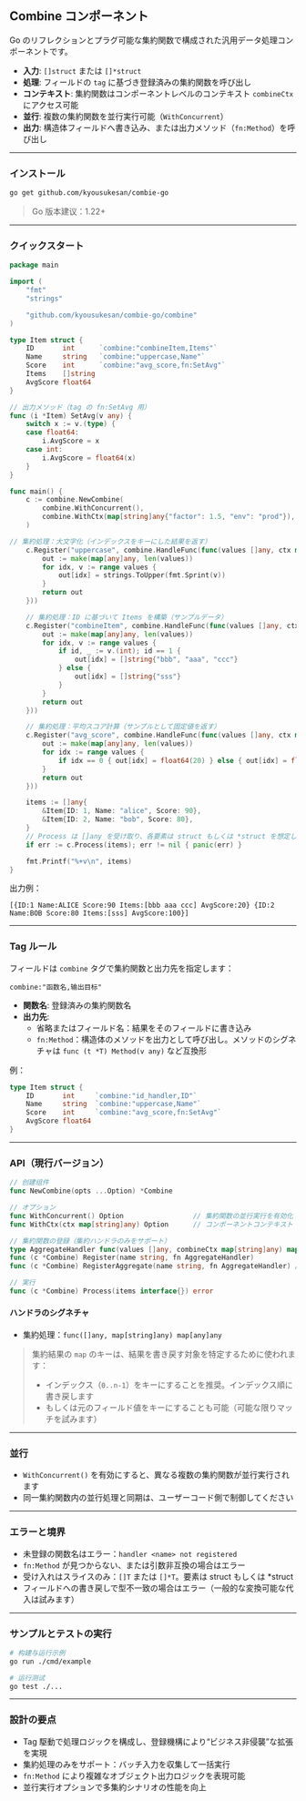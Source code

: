 ## Combine コンポーネント

Go のリフレクションとプラグ可能な集約関数で構成された汎用データ処理コンポーネントです。

- **入力**: `[]struct` または `[]*struct`
- **処理**: フィールドの `tag` に基づき登録済みの集約関数を呼び出し
- **コンテキスト**: 集約関数はコンポーネントレベルのコンテキスト `combineCtx` にアクセス可能
- **並行**: 複数の集約関数を並行実行可能（`WithConcurrent`）
- **出力**: 構造体フィールドへ書き込み、または出力メソッド（`fn:Method`）を呼び出し

---

### インストール

```bash
go get github.com/kyousukesan/combie-go
```

> Go 版本建议：1.22+

---

### クイックスタート

```go
package main

import (
    "fmt"
    "strings"

    "github.com/kyousukesan/combie-go/combine"
)

type Item struct {
    ID       int      `combine:"combineItem,Items"`
    Name     string   `combine:"uppercase,Name"`
    Score    int      `combine:"avg_score,fn:SetAvg"`
    Items    []string
    AvgScore float64
}

// 出力メソッド（tag の fn:SetAvg 用）
func (i *Item) SetAvg(v any) {
    switch x := v.(type) {
    case float64:
        i.AvgScore = x
    case int:
        i.AvgScore = float64(x)
    }
}

func main() {
    c := combine.NewCombine(
        combine.WithConcurrent(),
        combine.WithCtx(map[string]any{"factor": 1.5, "env": "prod"}),
    )

// 集約処理：大文字化（インデックスをキーにした結果を返す）
    c.Register("uppercase", combine.HandleFunc(func(values []any, ctx map[string]any) map[any]any {
        out := make(map[any]any, len(values))
        for idx, v := range values {
            out[idx] = strings.ToUpper(fmt.Sprint(v))
        }
        return out
    }))

    // 集約処理：ID に基づいて Items を構築（サンプルデータ）
    c.Register("combineItem", combine.HandleFunc(func(values []any, ctx map[string]any) map[any]any {
        out := make(map[any]any, len(values))
        for idx, v := range values {
            if id, _ := v.(int); id == 1 {
                out[idx] = []string{"bbb", "aaa", "ccc"}
            } else {
                out[idx] = []string{"sss"}
            }
        }
        return out
    }))

    // 集約処理：平均スコア計算（サンプルとして固定値を返す）
    c.Register("avg_score", combine.HandleFunc(func(values []any, ctx map[string]any) map[any]any {
        out := make(map[any]any, len(values))
        for idx := range values {
            if idx == 0 { out[idx] = float64(20) } else { out[idx] = float64(100) }
        }
        return out
    }))

    items := []any{
        &Item{ID: 1, Name: "alice", Score: 90},
        &Item{ID: 2, Name: "bob", Score: 80},
    }
    // Process は []any を受け取り、各要素は struct もしくは *struct を想定します
    if err := c.Process(items); err != nil { panic(err) }

    fmt.Printf("%+v\n", items)
}
```

出力例：

```text
[{ID:1 Name:ALICE Score:90 Items:[bbb aaa ccc] AvgScore:20} {ID:2 Name:BOB Score:80 Items:[sss] AvgScore:100}]
```

---

### Tag ルール

フィールドは `combine` タグで集約関数と出力先を指定します：

```text
combine:"函数名,输出目标"
```

- **関数名**: 登録済みの集約関数名
- **出力先**:
  - 省略またはフィールド名：結果をそのフィールドに書き込み
  - `fn:Method`：構造体のメソッドを出力として呼び出し。メソッドのシグネチャは `func (t *T) Method(v any)` など互換形

例：

```go
type Item struct {
    ID       int     `combine:"id_handler,ID"`
    Name     string  `combine:"uppercase,Name"`
    Score    int     `combine:"avg_score,fn:SetAvg"`
    AvgScore float64
}
```

---

### API（現行バージョン）

```go
// 创建组件
func NewCombine(opts ...Option) *Combine

// オプション
func WithConcurrent() Option                 // 集約関数の並行実行を有効化
func WithCtx(ctx map[string]any) Option      // コンポーネントコンテキスト combineCtx を設定

// 集約関数の登録（集約ハンドラのみをサポート）
type AggregateHandler func(values []any, combineCtx map[string]any) map[any]any
func (c *Combine) Register(name string, fn AggregateHandler)
func (c *Combine) RegisterAggregate(name string, fn AggregateHandler) // Register 的别名

// 実行
func (c *Combine) Process(items interface{}) error
```

#### ハンドラのシグネチャ

- 集約処理：`func([]any, map[string]any) map[any]any`

> 集約結果の `map` のキーは、結果を書き戻す対象を特定するために使われます：
> - インデックス（`0..n-1`）をキーにすることを推奨。インデックス順に書き戻します
> - もしくは元のフィールド値をキーにすることも可能（可能な限りマッチを試みます）

---

### 並行

- `WithConcurrent()` を有効にすると、異なる複数の集約関数が並行実行されます
- 同一集約関数内の並行処理と同期は、ユーザーコード側で制御してください

---

### エラーと境界

- 未登録の関数名はエラー：`handler <name> not registered`
- `fn:Method` が見つからない、または引数非互換の場合はエラー
- 受け入れはスライスのみ：`[]T` または `[]*T`。要素は struct もしくは *struct
- フィールドへの書き戻しで型不一致の場合はエラー（一般的な変換可能な代入は試みます）

---

### サンプルとテストの実行

```bash
# 构建与运行示例
go run ./cmd/example

# 运行测试
go test ./...
```

---

### 設計の要点

- Tag 駆動で処理ロジックを構成し、登録機構により“ビジネス非侵襲”な拡張を実現
- 集約処理のみをサポート：バッチ入力を収集して一括実行
- `fn:Method` により複雑なオブジェクト出力ロジックを表現可能
- 並行実行オプションで多集約シナリオの性能を向上


